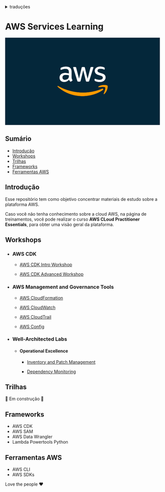 <details>
<summary>traduções</summary>

- [Inglês](translations/README-en.md)

</details>

# AWS Services Learning

![AWS](/public/aws.png)

## Sumário

- [Introdução](#introdução)
- [Workshops](#workshops)
- [Trilhas](#trilhas)
- [Frameworks](#frameworks)
- [Ferramentas AWS](#ferramentas-aws)

## Introdução

Esse repositório tem como objetivo concentrar materiais de estudo sobre a plataforma AWS.

Caso você não tenha conhecimento sobre a cloud AWS, na página de treinamentos, você pode realizar o curso **AWS CLoud Practitioner Essentials**, para obter uma visão geral da plataforma.

## Workshops

- ### AWS CDK

  - [AWS CDK Intro Workshop](https://cdkworkshop.com/30-python.html)

  - [AWS CDK Advanced Workshop](https://cdk-advanced.workshop.aws/start.html)

- ### AWS Management and Governance Tools

  - [AWS CloudFormation](/workshops/aws-management-and-governance-tools/cloudformation.md)

  - [AWS CloudWatch](/workshops/aws-management-and-governance-tools/cloudwatch.md)

  - [AWS CloudTrail](/workshops/aws-management-and-governance-tools/cloudtrail.md)

  - [AWS Config](/workshops/aws-management-and-governance-tools/config.md)

- ### Well-Architected Labs

  - #### Operational Excellence

    - [Inventory and Patch Management](https://www.wellarchitectedlabs.com/operational-excellence/100_labs/100_inventory_patch_management/)

    - [Dependency Monitoring](https://www.wellarchitectedlabs.com/operational-excellence/100_labs/100_dependency_monitoring/)

## Trilhas

🚧 Em construção 🚧

## Frameworks

- AWS CDK
- AWS SAM
- AWS Data Wrangler
- Lambda Powertools Python

## Ferramentas AWS

- AWS CLI
- AWS SDKs

Love the people ❤️